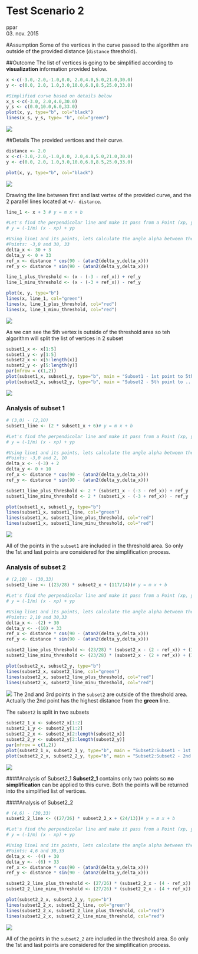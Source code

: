 # Test Scenario 2
ppar  
03. nov. 2015  

#Assumption
Some of the vertices in the curve passed to the algorithm are outside of the provided distance (`distance` threshold).

##Outcome
The list of vertices is going to be simplified according to **visualization** information provided below.


```r
x <-c(-3.0,-2.0,-1.0,0.0, 2.0,4.0,5.0,21.0,30.0)
y <- c(0.0, 2.0, 1.0,3.0,10.0,6.0,8.5,25.0,33.0)

#Simplified curve based on details below
x_s <-c(-3.0, 2.0,4.0,30.0)
y_s <- c(0.0,10.0,6.0,33.0)
plot(x, y, type="b", col="black")
lines(x_s, y_s, type= "b", col="green")
```

![](TestScenario2_files/figure-html/summary-1.png) 


##Details
The provided vertices and their curve.


```r
distance <- 2.0
x <-c(-3.0,-2.0,-1.0,0.0, 2.0,4.0,5.0,21.0,30.0)
y <- c(0.0, 2.0, 1.0,3.0,10.0,6.0,8.5,25.0,33.0)

plot(x, y, type="b", col="black")
```

![](TestScenario2_files/figure-html/introDataSetup-1.png) 

Drawing the line between first and last vertex of the provided curve, and the 2 parallel lines located at `+/- distance`.


```r
line_1 <- x + 3 # y = m x + b

#Let's find the perpendicolar line and make it pass from a Point (xp, yp) in line1
# y = (-1/m) (x - xp) + yp

#Using line1 and its points, lets calculate the angle alpha between the line1 and x-axis
#Points: -3,0 and 30, 33
delta_x <- 30 + 3
delta_y <- 0 + 33
ref_x <- distance * cos(90 - (atan2(delta_y,delta_x)))
ref_y <- distance * sin(90 - (atan2(delta_y,delta_x)))

line_1_plus_threshold <- (x - (-3 - ref_x)) + ref_y
line_1_minu_threshold <- (x - (-3 + ref_x)) - ref_y
```


```r
plot(x, y, type="b")
lines(x, line_1, col="green")
lines(x, line_1_plus_threshold, col="red")
lines(x, line_1_minu_threshold, col="red")
```

![](TestScenario2_files/figure-html/firstRound-1.png) 

As we can see the 5th vertex is outside of the threshold area so teh algorithm will split the list of vertices in 2 subset

```r
subset1_x <- x[1:5]
subset1_y <- y[1:5]
subset2_x <- x[5:length(x)]
subset2_y <- y[5:length(y)]
par(mfrow = c(1,2))
plot(subset1_x, subset1_y, type="b", main = "Subset1 - 1st point to 5th point")
plot(subset2_x, subset2_y, type="b", main = "Subset2 - 5th point to ...")
```

![](TestScenario2_files/figure-html/splittingData-1.png) 

### Analysis of subset 1

```r
# (3,0) - (2,10)
subset1_line <- (2 * subset1_x + 6)# y = m x + b

#Let's find the perpendicolar line and make it pass from a Point (xp, yp) in line1
# y = (-1/m) (x - xp) + yp

#Using line1 and its points, lets calculate the angle alpha between the line1 and x-axis
#Points: -3,0 and 2, 10
delta_x <- -(-3) + 2
delta_y <- 0 + 10
ref_x <- distance * cos(90 - (atan2(delta_y,delta_x)))
ref_y <- distance * sin(90 - (atan2(delta_y,delta_x)))

subset1_line_plus_threshold <- 2 * (subset1_x - (-3 - ref_x)) + ref_y
subset1_line_minu_threshold <- 2 * (subset1_x - (-3 + ref_x)) - ref_y
```


```r
plot(subset1_x, subset1_y, type="b")
lines(subset1_x, subset1_line, col="green")
lines(subset1_x, subset1_line_plus_threshold, col="red")
lines(subset1_x, subset1_line_minu_threshold, col="red")
```

![](TestScenario2_files/figure-html/plotSubset1-1.png) 

All of the points in the `subset1` are included in the threshold area. So only the 1st and last points are considered for the simplification process.

### Analysis of subset 2

```r
# (2,10) - (30,33)
subset2_line <- ((23/28) * subset2_x + (117/14))# y = m x + b

#Let's find the perpendicolar line and make it pass from a Point (xp, yp) in line1
# y = (-1/m) (x - xp) + yp

#Using line1 and its points, lets calculate the angle alpha between the line1 and x-axis
#Points: 2,10 and 30,33
delta_x <- -(2) + 30
delta_y <- -(10) + 33
ref_x <- distance * cos(90 - (atan2(delta_y,delta_x)))
ref_y <- distance * sin(90 - (atan2(delta_y,delta_x)))

subset2_line_plus_threshold <- (23/28) * (subset2_x - (2 - ref_x)) + (10 + ref_y)
subset2_line_minu_threshold <- (23/28) * (subset2_x - (2 + ref_x)) + (10 - ref_y)
```


```r
plot(subset2_x, subset2_y, type="b")
lines(subset2_x, subset2_line, col="green")
lines(subset2_x, subset2_line_plus_threshold, col="red")
lines(subset2_x, subset2_line_minu_threshold, col="red")
```

![](TestScenario2_files/figure-html/plotSubset2-1.png) 
The 2nd and 3rd points in the `subset2` are outside of the threshold area. Actually the 2nd point has the highest distance from the __green__ line.

The `subset2` is split in two subsets


```r
subset2_1_x <- subset2_x[1:2]
subset2_1_y <- subset2_y[1:2]
subset2_2_x <- subset2_x[2:length(subset2_x)]
subset2_2_y <- subset2_y[2:length(subset2_y)]
par(mfrow = c(1,2))
plot(subset2_1_x, subset2_1_y, type="b", main = "Subset2:Subset1 - 1st point to 2nd point")
plot(subset2_2_x, subset2_2_y, type="b", main = "Subset2:Subset2 - 2nd point to ...")
```

![](TestScenario2_files/figure-html/splittingData1-1.png) 

####Analysis of Subset2_1
**Subset2_1** contains only two points so **no simplification** can be applied to this curve. Both the points will be returned into the simplified list of vertices.

####Analysis of Subset2_2


```r
# (4,6) - (30,33)
subset2_2_line <- ((27/26) * subset2_2_x + (24/13))# y = m x + b

#Let's find the perpendicolar line and make it pass from a Point (xp, yp) in line1
# y = (-1/m) (x - xp) + yp

#Using line1 and its points, lets calculate the angle alpha between the line1 and x-axis
#Points: 4,6 and 30,33
delta_x <- -(4) + 30
delta_y <- -(6) + 33
ref_x <- distance * cos(90 - (atan2(delta_y,delta_x)))
ref_y <- distance * sin(90 - (atan2(delta_y,delta_x)))

subset2_2_line_plus_threshold <- (27/26) * (subset2_2_x - (4 - ref_x)) + (6 + ref_y)
subset2_2_line_minu_threshold <- (27/26) * (subset2_2_x - (4 + ref_x)) + (6 - ref_y)
```


```r
plot(subset2_2_x, subset2_2_y, type="b")
lines(subset2_2_x, subset2_2_line, col="green")
lines(subset2_2_x, subset2_2_line_plus_threshold, col="red")
lines(subset2_2_x, subset2_2_line_minu_threshold, col="red")
```

![](TestScenario2_files/figure-html/plotSubset2_2-1.png) 

All of the points in the `subset2_2` are included in the threshold area. So only the 1st and last points are considered for the simplification process.
